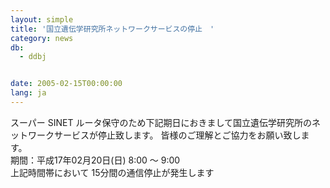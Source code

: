 ```yaml
---
layout: simple
title: '国立遺伝学研究所ネットワークサービスの停止　'
category: news
db:
  - ddbj


date: 2005-02-15T00:00:00
lang: ja
---
```


スーパー SINET ルータ保守のため下記期日におきまして国立遺伝学研究所のネットワークサービスが停止致します。 皆様のご理解とご協力をお願い致します。<br>期間：平成17年02月20日(日) 8:00 ～ 9:00<br>上記時間帯において 15分間の通信停止が発生します
